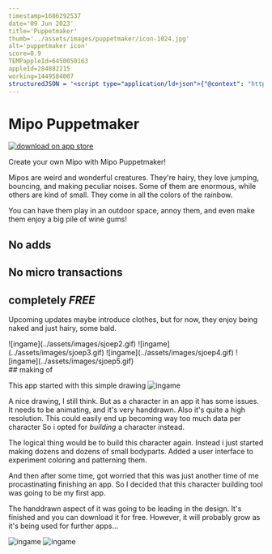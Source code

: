```yaml
---
timestamp=1686292537
date='09 Jun 2023'
title='Puppetmaker'
thumb='../assets/images/puppetmaker/icon-1024.jpg'
alt='puppetmaker icon'
score=0.9
TEMPappleId=6450050163
appleId=284882215
working=1449584007
structuredJSON = '<script type="application/ld+json">{"@context": "https://schema.org","@type": "SoftwareApplication","name": "Mipo Puppetmaker","operatingSystem": "IOS","applicationCategory": "https://schema.org/SoftwareApplication","aggregateRating": {"@type": "AggregateRating","ratingValue": "","ratingCount": ""}"installUrl":"https://apps.apple.com/app/6450050163","offers": {"@type": "Offer","price": "0","priceCurrency": ""}}</script><!--Schema Generated by https://instantschema.com/ -->'
---
```


# Mipo Puppetmaker

<a class='downloadApp' href="https://apps.apple.com/us/app/puppetmaker/id6450050163" target="_blank" rel="get it over at the app store"> ![download on app store](../assets/images/download-on-the-app-store.svg) </a>

Create your own Mipo with Mipo Puppetmaker!

Mipos are weird and wonderful creatures. They're hairy, they love jumping, bouncing, and making peculiar noises. Some of them are enormous, while others are kind of small. They come in all the colors of the rainbow.

You can have them play in an outdoor space, annoy them, and even make them enjoy a big pile of wine gums!

## No adds
## No micro transactions
## completely *FREE* 

Upcoming updates maybe introduce clothes, but for now, they enjoy  being naked and just hairy, some bald.

<section class='aubergine'>
![ingame](../assets/images/sjoep2.gif)
![ingame](../assets/images/sjoep3.gif)
![ingame](../assets/images/sjoep4.gif)
![ingame](../assets/images/sjoep5.gif)
</section>


<section class='pink'>
## making of

This app started with this simple drawing
![ingame](../assets/images/doggie.png)  

A nice drawing, I still think. 
But as a character in an app it has some issues.
It needs to be animating, and it's very handdrawn. 
Also it's quite a high resolution. 
This could easily end up becoming way too much data per character
So i opted for *building* a character instead.

The logical thing would be to build this character again. 
Instead i just started making dozens and dozens of small bodyparts. 
Added a  user interface to experiment coloring and patterning them. 

And then after some time, got worried that this was just another time of me procastinating finishing an app.
So I decided that this character building tool was going to be my first app.

The handdrawn aspect of it was going to be leading in the design.
It's finished and you can download it for free.
However, it will probably grow as it's being used for further apps...

![ingame](../assets/images/puppetmaker/ingame4.jpg#polaroid)
![ingame](../assets/images/puppetmaker/ingame1.jpg#polaroid)

</section>


